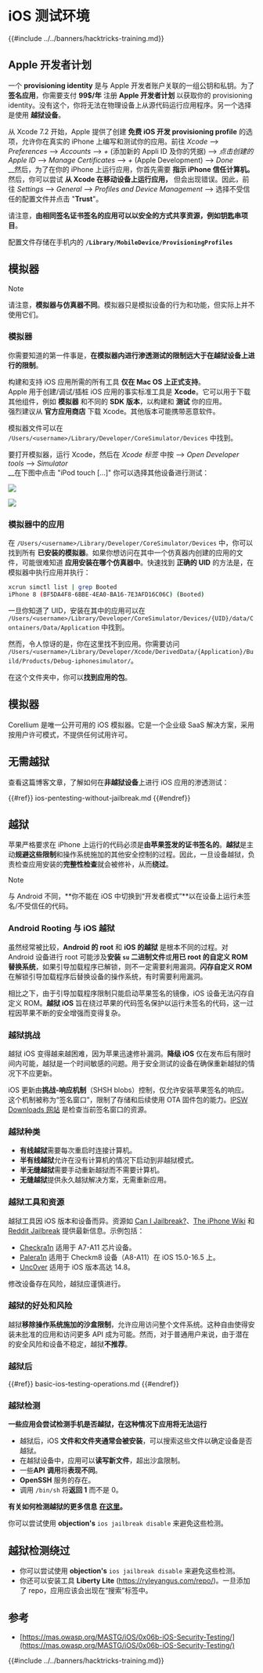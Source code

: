 # iOS 测试环境

{{#include ../../banners/hacktricks-training.md}}

## Apple 开发者计划

一个 **provisioning identity** 是与 Apple 开发者账户关联的一组公钥和私钥。为了 **签名应用**，你需要支付 **99$/年** 注册 **Apple 开发者计划** 以获取你的 provisioning identity。没有这个，你将无法在物理设备上从源代码运行应用程序。另一个选择是使用 **越狱设备**。

从 Xcode 7.2 开始，Apple 提供了创建 **免费 iOS 开发 provisioning profile** 的选项，允许你在真实的 iPhone 上编写和测试你的应用。前往 _Xcode_ --> _Preferences_ --> _Accounts_ --> _+_ (添加新的 Appli ID 及你的凭据) --> _点击创建的 Apple ID_ --> _Manage Certificates_ --> _+_ (Apple Development) --> _Done_\
\_\_然后，为了在你的 iPhone 上运行应用，你首先需要 **指示 iPhone 信任计算机。** 然后，你可以尝试 **从 Xcode 在移动设备上运行应用，** 但会出现错误。因此，前往 _Settings_ --> _General_ --> _Profiles and Device Management_ --> 选择不受信任的配置文件并点击 "**Trust**"。

请注意，**由相同签名证书签名的应用可以以安全的方式共享资源，例如钥匙串项目**。

配置文件存储在手机内的 **`/Library/MobileDevice/ProvisioningProfiles`**

## **模拟器**

> [!NOTE]
> 请注意，**模拟器与仿真器不同**。模拟器只是模拟设备的行为和功能，但实际上并不使用它们。

### **模拟器**

你需要知道的第一件事是，**在模拟器内进行渗透测试的限制远大于在越狱设备上进行的限制**。

构建和支持 iOS 应用所需的所有工具 **仅在 Mac OS 上正式支持**。\
Apple 用于创建/调试/插桩 iOS 应用的事实标准工具是 **Xcode**。它可以用于下载其他组件，例如 **模拟器** 和不同的 **SDK** **版本**，以构建和 **测试** 你的应用。\
强烈建议从 **官方应用商店** 下载 Xcode。其他版本可能携带恶意软件。

模拟器文件可以在 `/Users/<username>/Library/Developer/CoreSimulator/Devices` 中找到。

要打开模拟器，运行 Xcode，然后在 _Xcode 标签_ 中按 --> _Open Developer tools_ --> _Simulator_\
\_\_在下图中点击 "iPod touch \[...\]" 你可以选择其他设备进行测试：

![](<../../images/image (270).png>)

![](<../../images/image (520).png>)

### 模拟器中的应用

在 `/Users/<username>/Library/Developer/CoreSimulator/Devices` 中，你可以找到所有 **已安装的模拟器**。如果你想访问在其中一个仿真器内创建的应用的文件，可能很难知道 **应用安装在哪个仿真器中**。快速找到 **正确的 UID** 的方法是，在模拟器中执行应用并执行：
```bash
xcrun simctl list | grep Booted
iPhone 8 (BF5DA4F8-6BBE-4EA0-BA16-7E3AFD16C06C) (Booted)
```
一旦你知道了 UID，安装在其中的应用可以在 `/Users/<username>/Library/Developer/CoreSimulator/Devices/{UID}/data/Containers/Data/Application` 中找到。

然而，令人惊讶的是，你在这里找不到应用。你需要访问 `/Users/<username>/Library/Developer/Xcode/DerivedData/{Application}/Build/Products/Debug-iphonesimulator/`。

在这个文件夹中，你可以**找到应用的包**。

## 模拟器

Corellium 是唯一公开可用的 iOS 模拟器。它是一个企业级 SaaS 解决方案，采用按用户许可模式，不提供任何试用许可。

## 无需越狱

查看这篇博客文章，了解如何在**非越狱设备**上进行 iOS 应用的渗透测试：

{{#ref}}
ios-pentesting-without-jailbreak.md
{{#endref}}

## 越狱

苹果严格要求在 iPhone 上运行的代码必须是**由苹果签发的证书签名的**。**越狱**是主动**规避这些限制**和操作系统施加的其他安全控制的过程。因此，一旦设备越狱，负责检查应用安装的**完整性检查**就会被修补，从而**绕过**。

> [!NOTE]
> 与 Android 不同，**你不能在 iOS 中切换到“开发者模式”**以在设备上运行未签名/不受信任的代码。

### Android Rooting 与 iOS 越狱

虽然经常被比较，**Android 的 root** 和 **iOS 的越狱** 是根本不同的过程。对 Android 设备进行 root 可能涉及**安装 `su` 二进制文件**或**用已 root 的自定义 ROM 替换系统**，如果引导加载程序已解锁，则不一定需要利用漏洞。**闪存自定义 ROM** 在解锁引导加载程序后替换设备的操作系统，有时需要利用漏洞。

相比之下，由于引导加载程序限制只能启动苹果签名的镜像，iOS 设备无法闪存自定义 ROM。**越狱 iOS** 旨在绕过苹果的代码签名保护以运行未签名的代码，这一过程因苹果不断的安全增强而变得复杂。

### 越狱挑战

越狱 iOS 变得越来越困难，因为苹果迅速修补漏洞。**降级 iOS** 仅在发布后有限时间内可能，越狱是一个时间敏感的问题。用于安全测试的设备在确保重新越狱的情况下不应更新。

iOS 更新由**挑战-响应机制**（SHSH blobs）控制，仅允许安装苹果签名的响应。这个机制被称为“签名窗口”，限制了存储和后续使用 OTA 固件包的能力。[IPSW Downloads 网站](https://ipsw.me) 是检查当前签名窗口的资源。

### 越狱种类

- **有线越狱**需要每次重启时连接计算机。
- **半有线越狱**允许在没有计算机的情况下启动到非越狱模式。
- **半无缝越狱**需要手动重新越狱而不需要计算机。
- **无缝越狱**提供永久越狱解决方案，无需重新应用。

### 越狱工具和资源

越狱工具因 iOS 版本和设备而异。资源如 [Can I Jailbreak?](https://canijailbreak.com)、[The iPhone Wiki](https://www.theiphonewiki.com) 和 [Reddit Jailbreak](https://www.reddit.com/r/jailbreak/) 提供最新信息。示例包括：

- [Checkra1n](https://checkra.in/) 适用于 A7-A11 芯片设备。
- [Palera1n](https://palera.in/) 适用于 Checkm8 设备（A8-A11）在 iOS 15.0-16.5 上。
- [Unc0ver](https://unc0ver.dev/) 适用于 iOS 版本高达 14.8。

修改设备存在风险，越狱应谨慎进行。

### 越狱的好处和风险

越狱**移除操作系统施加的沙盒限制**，允许应用访问整个文件系统。这种自由使得安装未批准的应用和访问更多 API 成为可能。然而，对于普通用户来说，由于潜在的安全风险和设备不稳定，越狱**不推荐**。

### **越狱后**

{{#ref}}
basic-ios-testing-operations.md
{{#endref}}

### **越狱检测**

**一些应用会尝试检测手机是否越狱，在这种情况下应用将无法运行**

- 越狱后，iOS **文件和文件夹通常会被安装**，可以搜索这些文件以确定设备是否越狱。
- 在越狱设备中，应用可以**读写新文件**，超出沙盒限制。
- 一些**API** **调用**将**表现不同**。
- **OpenSSH** 服务的存在。
- 调用 `/bin/sh` 将**返回 1** 而不是 0。

**有关如何检测越狱的更多信息** [**在这里**](https://www.trustwave.com/en-us/resources/blogs/spiderlabs-blog/jailbreak-detection-methods/)**。**

你可以尝试使用 **objection's** `ios jailbreak disable` 来避免这些检测。

## **越狱检测绕过**

- 你可以尝试使用 **objection's** `ios jailbreak disable` 来避免这些检测。
- 你还可以安装工具 **Liberty Lite** (https://ryleyangus.com/repo/)。一旦添加了 repo，应用应该会出现在“搜索”标签中。

## 参考

- [https://mas.owasp.org/MASTG/iOS/0x06b-iOS-Security-Testing/](https://mas.owasp.org/MASTG/iOS/0x06b-iOS-Security-Testing/)

{{#include ../../banners/hacktricks-training.md}}
